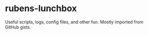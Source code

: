 # rubens-lunchbox

Useful scripts, logs, config files, and other fun. Mostly imported from GitHub gists.